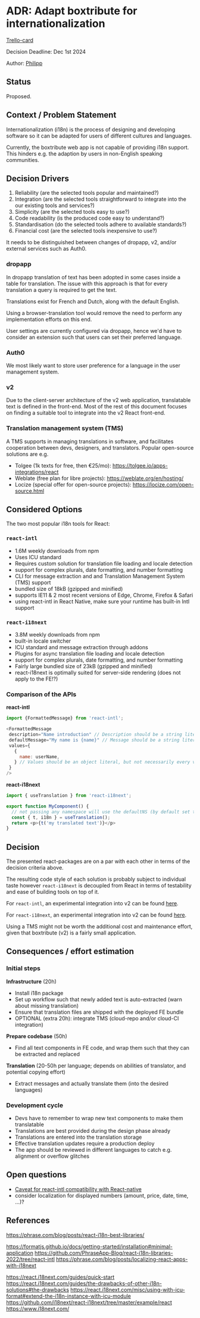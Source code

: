 # ADR: Adapt boxtribute for internationalization

[Trello-card](https://trello.com/c/jkdpDyyX/761-check-localization-and-language-options-implementation-in-new-old-app-database?search_id=7c64905c-bda4-4164-9703-9e6a6a933e28)

Decision Deadline: Dec 1st 2024

Author: [Philipp](https://github.com/orgs/boxwise/people/pylipp)

## Status

Proposed.

## Context / Problem Statement

Internationalization (i18n) is the process of designing and developing software so it can be adapted for users of different cultures and languages.

Currently, the boxtribute web app is not capable of providing i18n support. This hinders e.g. the adaption by users in non-English speaking communities.

## Decision Drivers

1. Reliability (are the selected tools popular and maintained?)
1. Integration (are the selected tools straightforward to integrate into the our existing tools and services?)
1. Simplicity (are the selected tools easy to use?)
1. Code readability (is the produced code easy to understand?)
1. Standardisation (do the selected tools adhere to available standards?)
1. Financial cost (are the selected tools inexpensive to use?)

It needs to be distinguished between changes of dropapp, v2, and/or external services such as Auth0.

### dropapp

In dropapp translation of text has been adopted in some cases inside a table for translation. The issue with this approach is that for every translation a query is required to get the text.

Translations exist for French and Dutch, along with the default English.

Using a browser-translation tool would remove the need to perform any implementation efforts on this end.

User settings are currently configured via dropapp, hence we'd have to consider an extension such that users can set their preferred language.

### Auth0

We most likely want to store user preference for a language in the user management system.

### v2

Due to the client-server architecture of the v2 web application, translatable text is defined in the front-end. Most of the rest of this document focuses on finding a suitable tool to integrate into the v2 React front-end.

### Translation management system (TMS)

A TMS supports in managing translations in software, and facilitates cooperation between devs, designers, and translators. Popular open-source solutions are e.g.
- Tolgee (1k texts for free, then €25/mo): https://tolgee.io/apps-integrations/react
- Weblate (free plan for libre projects): https://weblate.org/en/hosting/
- Locize (special offer for open-source projects): https://locize.com/open-source.html

## Considered Options

The two most popular i18n tools for React:

### `react-intl`

- 1.6M weekly downloads from npm
- Uses ICU standard
- Requires custom solution for translation file loading and locale detection
- support for complex plurals, date formatting, and number formatting
- CLI for message extraction and and Translation Management System (TMS) support
- bundled size of 18kB (gzipped and minified)
- supports IE11 & 2 most recent versions of Edge, Chrome, Firefox & Safari
- using react-intl in React Native, make sure your runtime has built-in Intl support

### `react-i18next`

- 3.8M weekly downloads from npm
- built-in locale switcher
- ICU standard and message extraction through addons
- Plugins for async translation file loading and locale detection
- support for complex plurals, date formatting, and number formatting
- Fairly large bundled size of 23kB (gzipped and minified)
- react-i18next is optimally suited for server-side rendering (does not apply to the FE!?)

### Comparison of the APIs

**react-intl**

```javascript
import {FormattedMessage} from 'react-intl';

<FormattedMessage
 description="Name introduction" // Description should be a string literal
 defaultMessage="My name is {name}" // Message should be a string literal
 values={
   {
     name: userName,
   } // Values should be an object literal, but not necessarily every value inside
 }
/>
```

**react-i18next**

```javascript
import { useTranslation } from 'react-i18next';

export function MyComponent() {
  // not passing any namespace will use the defaultNS (by default set to 'translation')
  const { t, i18n } = useTranslation();
  return <p>{t('my translated text')}</p>
}
```

## Decision

The presented react-packages are on a par with each other in terms of the decision criteria above.

The resulting code style of each solution is probably subject to individual taste however `react-i18next` is decoupled from React in terms of testability and ease of building tools on top of it.

For `react-intl`, an experimental integration into v2 can be found [here](https://github.com/boxwise/boxtribute/pull/1753).

For `react-i18next`, an experimental integration into v2 can be found [here](https://github.com/boxwise/boxtribute/compare/experiment-with-react-i18next).

Using a TMS might not be worth the additional cost and maintenance effort, given that boxtribute (v2) is a fairly small application.

## Consequences / effort estimation

### Initial steps

**Infrastructure** (20h)
- Install i18n package
- Set up workflow such that newly added text is auto-extracted (warn about missing translation)
- Ensure that translation files are shipped with the deployed FE bundle
- OPTIONAL (extra 20h): integrate TMS (cloud-repo and/or cloud-CI integration)

**Prepare codebase** (50h)
- Find all text components in FE code, and wrap them such that they can be extracted and replaced

**Translation** (20-50h per language; depends on abilities of translator, and potential copying effort)
- Extract messages and actually translate them (into the desired languages)

### Development cycle

- Devs have to remember to wrap new text components to make them translatable
- Translations are best provided during the design phase already
- Translations are entered into the translation storage
- Effective translation updates require a production deploy
- The app should be reviewed in different languages to catch e.g. alignment or overflow glitches

## Open questions

- [Caveat for react-intl compatibility with React-native](https://formatjs.github.io/docs/guides/runtime-requirements#react-native)
- consider localization for displayed numbers (amount, price, date, time, ...)?

## References

https://phrase.com/blog/posts/react-i18n-best-libraries/

https://formatjs.github.io/docs/getting-started/installation#minimal-application
https://github.com/PhraseApp-Blog/react-i18n-libraries-2022/tree/react-intl
https://phrase.com/blog/posts/localizing-react-apps-with-i18next

https://react.i18next.com/guides/quick-start
https://react.i18next.com/guides/the-drawbacks-of-other-i18n-solutions#the-drawbacks
https://react.i18next.com/misc/using-with-icu-format#extend-the-i18n-instance-with-icu-module
https://github.com/i18next/react-i18next/tree/master/example/react
https://www.i18next.com/
